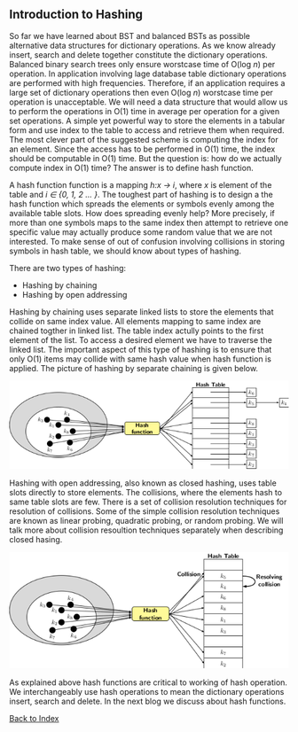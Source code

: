 ## Introduction to Hashing 

So far we have learned about BST and balanced BSTs as possible alternative data structures for dictionary operations. As
we know already insert, search and delete together constitute the dictionary operations. Balanced binary search trees 
only ensure worstcase time of O(log <i>n</i>) per operation. In application involving lage database table dictionary operations
are performed with high frequencies. Therefore, if an application requires a large set of dictionary operations 
then even O(log <i>n</i>) worstcase time per operation is unacceptable. We will need a data structure that would allow
us to perform the operations in O(1) time in average per operation for a given set operations. A simple yet powerful
way to store the elements in a tabular form and use index to the table to access and retrieve them when required. The
most clever part of the suggested scheme is computing the index for an element. Since the access has to be performed in O(1)
time, the index should be computable in O(1) time. But the question is: how do we actually compute index in O(1) time?
The answer is to define hash function. 

A hash function function is a mapping <i>h:x &#8594; i</i>, where <i>x</i> is element of the table and <i>i &#8712; {0, 1, 2 ... }</i>.
The toughest part of hashing is to design a the hash function which spreads the elements or symbols evenly among the 
available table slots. How does spreading evenly help? More precisely, if more than one symbols maps to the same index then 
attempt to retrieve one specific value may actually produce some random value that we are not interested. To make sense of
out of confusion involving collisions in storing symbols in hash table, we should know about types of hashing. 
  
There are two types of hashing:
 
- Hashing by chaining
- Hashing by open addressing
  
Hashing by chaining uses separate linked lists to store the elements that collide on same index value. All elements mapping
to same index are chained togther in linked list. The table index actully points to the first element of the list. To access a
desired element we have to traverse the linked list. The important aspect of this type of hashing is to ensure that only
O(1) items may collide with same hash value when hash function is applied. The picture of hashing by separate chaining
is given below.
<p style="text-align:center">
  <img src="../images/hashingWithChaining.png">
</p>
Hashing with open addressing, also known as closed hashing, uses table slots directly to store elements. 
The collisions, where the elements hash to same
table slots are few. There is a set of collision resolution techniques for resolution of collisions. Some of the simple
collision resolution techniques are known as linear probing, quadratic probing, or random probing. We will talk more about
collision resoultion techniques separately when describing closed hasing.
<p style="text-align:center">
  <img src="../images/hashingWithOpenAddressing.png">
</p>
 
As explained above hash functions are critical to working of hash operation. We interchangeably use 
hash operations to mean the dictionary operations insert, search and delete. In the next blog we discuss about hash
functions. 

[Back to Index](../index.md)
